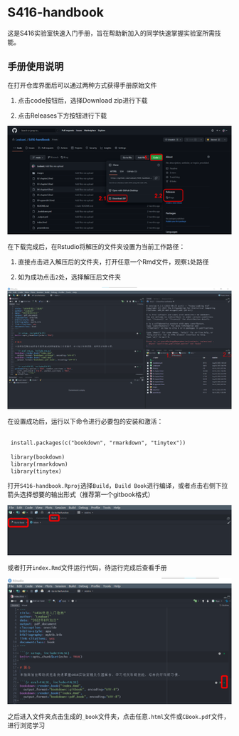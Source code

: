 # S416-handbook

这是S416实验室快速入门手册，旨在帮助新加入的同学快速掌握实验室所需技能。

## 手册使用说明

在打开仓库界面后可以通过两种方式获得手册原始文件

1. 点击code按钮后，选择Download zip进行下载

2. 点击Releases下方按钮进行下载

![](images/Github_download.png)

在下载完成后，在Rstudio将解压的文件夹设置为当前工作路径：

1. 直接点击进入解压后的文件夹，打开任意一个Rmd文件，观察`1`处路径

2. 如为成功点击`2`处，选择解压后文件夹

![](images/setwd.png)

在设置成功后，运行以下命令进行必要包的安装和激活：

```{r}

 install.packages(c("bookdown", "rmarkdown", "tinytex"))
 
 library(bookdown)
 library(rmarkdown)
 library(tinytex)

```

打开`S416-handbook.Rproj`选择`Build`，`Build Book`进行编译，或者点击右侧下拉箭头选择想要的输出形式（推荐第一个gitbook格式）

![](images/buildbook.png)

或者打开`index.Rmd`文件运行代码，待运行完成后查看手册

![](images/index.png)

之后进入文件夹点击生成的`_book`文件夹，点击任意`.html`文件或`CBook.pdf`文件，进行浏览学习
